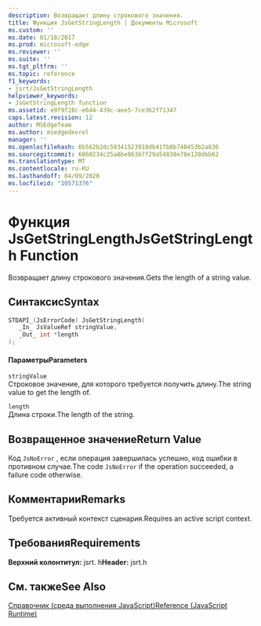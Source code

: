 ```yaml
---
description: Возвращает длину строкового значения.
title: Функция JsGetStringLength | Документы Microsoft
ms.custom: ''
ms.date: 01/18/2017
ms.prod: microsoft-edge
ms.reviewer: ''
ms.suite: ''
ms.tgt_pltfrm: ''
ms.topic: reference
f1_keywords:
- jsrt/JsGetStringLength
helpviewer_keywords:
- JsGetStringLength function
ms.assetid: e9f9f28c-e644-439c-aee5-7ce362f71347
caps.latest.revision: 12
author: MSEdgeTeam
ms.author: msedgedevrel
manager: ''
ms.openlocfilehash: 6b562b2dc58341523910db41fb8b748453b2a836
ms.sourcegitcommit: 6860234c25a8be863b7f29a54838e78e120dbb62
ms.translationtype: MT
ms.contentlocale: ru-RU
ms.lasthandoff: 04/09/2020
ms.locfileid: "10571376"
---
```

# <span data-ttu-id="e8ce4-103">Функция JsGetStringLength</span><span class="sxs-lookup"><span data-stu-id="e8ce4-103">JsGetStringLength Function</span></span>
<span data-ttu-id="e8ce4-104">Возвращает длину строкового значения.</span><span class="sxs-lookup"><span data-stu-id="e8ce4-104">Gets the length of a string value.</span></span>  
  
## <span data-ttu-id="e8ce4-105">Синтаксис</span><span class="sxs-lookup"><span data-stu-id="e8ce4-105">Syntax</span></span>  
  
```cpp  
STDAPI_(JsErrorCode) JsGetStringLength(  
   _In_ JsValueRef stringValue,  
   _Out_ int *length  
);  
```  
  
#### <span data-ttu-id="e8ce4-106">Параметры</span><span class="sxs-lookup"><span data-stu-id="e8ce4-106">Parameters</span></span>  
 `stringValue`  
 <span data-ttu-id="e8ce4-107">Строковое значение, для которого требуется получить длину.</span><span class="sxs-lookup"><span data-stu-id="e8ce4-107">The string value to get the length of.</span></span>  
  
 `length`  
 <span data-ttu-id="e8ce4-108">Длина строки.</span><span class="sxs-lookup"><span data-stu-id="e8ce4-108">The length of the string.</span></span>  
  
## <span data-ttu-id="e8ce4-109">Возвращенное значение</span><span class="sxs-lookup"><span data-stu-id="e8ce4-109">Return Value</span></span>  
 <span data-ttu-id="e8ce4-110">Код `JsNoError` , если операция завершилась успешно, код ошибки в противном случае.</span><span class="sxs-lookup"><span data-stu-id="e8ce4-110">The code `JsNoError` if the operation succeeded, a failure code otherwise.</span></span>  
  
## <span data-ttu-id="e8ce4-111">Комментарии</span><span class="sxs-lookup"><span data-stu-id="e8ce4-111">Remarks</span></span>  
 <span data-ttu-id="e8ce4-112">Требуется активный контекст сценария.</span><span class="sxs-lookup"><span data-stu-id="e8ce4-112">Requires an active script context.</span></span>  
  
## <span data-ttu-id="e8ce4-113">Требования</span><span class="sxs-lookup"><span data-stu-id="e8ce4-113">Requirements</span></span>  
 <span data-ttu-id="e8ce4-114">**Верхний колонтитул:** jsrt. h</span><span class="sxs-lookup"><span data-stu-id="e8ce4-114">**Header:** jsrt.h</span></span>  
  
## <span data-ttu-id="e8ce4-115">См. также</span><span class="sxs-lookup"><span data-stu-id="e8ce4-115">See Also</span></span>  
 [<span data-ttu-id="e8ce4-116">Справочник (среда выполнения JavaScript)</span><span class="sxs-lookup"><span data-stu-id="e8ce4-116">Reference (JavaScript Runtime)</span></span>](../chakra-hosting/reference-javascript-runtime.md)